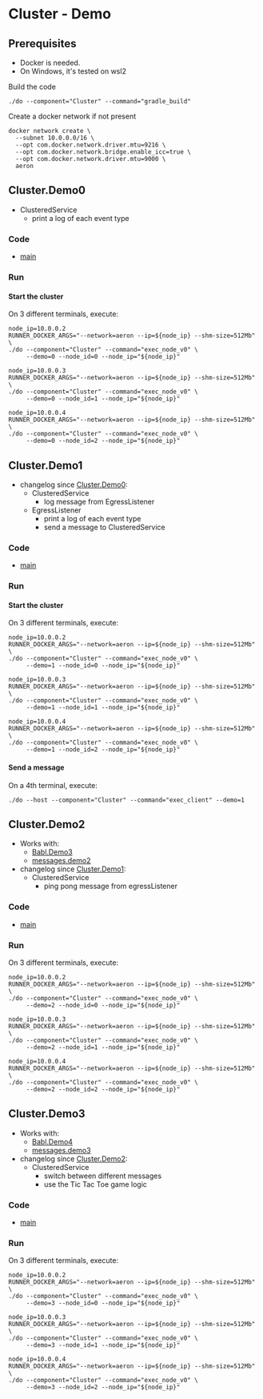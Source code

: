 # Cluster - Demo

## Prerequisites
- Docker is needed.
- On Windows, it's tested on wsl2 

Build the code
```shell
./do --component="Cluster" --command="gradle_build"
```

Create a docker network if not present
```shell
docker network create \
  --subnet 10.0.0.0/16 \
  --opt com.docker.network.driver.mtu=9216 \
  --opt com.docker.network.bridge.enable_icc=true \
  --opt com.docker.network.driver.mtu=9000 \
  aeron
```

## Cluster.Demo0
- ClusteredService
    - print a log of each event type

### Code
- [main](./src/main/java/com/tdeheurles/aerontest/cluster/Demo0Cluster.java)

### Run
#### Start the cluster
On 3 different terminals, execute:
```shell
node_ip=10.0.0.2
RUNNER_DOCKER_ARGS="--network=aeron --ip=${node_ip} --shm-size=512Mb" \
./do --component="Cluster" --command="exec_node_v0" \
     --demo=0 --node_id=0 --node_ip="${node_ip}"
```
```shell
node_ip=10.0.0.3
RUNNER_DOCKER_ARGS="--network=aeron --ip=${node_ip} --shm-size=512Mb" \
./do --component="Cluster" --command="exec_node_v0" \
     --demo=0 --node_id=1 --node_ip="${node_ip}"
```
```shell
node_ip=10.0.0.4
RUNNER_DOCKER_ARGS="--network=aeron --ip=${node_ip} --shm-size=512Mb" \
./do --component="Cluster" --command="exec_node_v0" \
     --demo=0 --node_id=2 --node_ip="${node_ip}"
```


## Cluster.Demo1
- changelog since [Cluster.Demo0](#clusterdemo0):
  - ClusteredService
      - log message from EgressListener
  - EgressListener
      - print a log of each event type
      - send a message to ClusteredService

### Code
- [main](./src/main/java/com/tdeheurles/aerontest/cluster/Demo1Cluster.java)

### Run
#### Start the cluster
On 3 different terminals, execute:
```shell
node_ip=10.0.0.2
RUNNER_DOCKER_ARGS="--network=aeron --ip=${node_ip} --shm-size=512Mb" \
./do --component="Cluster" --command="exec_node_v0" \
     --demo=1 --node_id=0 --node_ip="${node_ip}"
```
```shell
node_ip=10.0.0.3
RUNNER_DOCKER_ARGS="--network=aeron --ip=${node_ip} --shm-size=512Mb" \
./do --component="Cluster" --command="exec_node_v0" \
     --demo=1 --node_id=1 --node_ip="${node_ip}"
```
```shell
node_ip=10.0.0.4
RUNNER_DOCKER_ARGS="--network=aeron --ip=${node_ip} --shm-size=512Mb" \
./do --component="Cluster" --command="exec_node_v0" \
     --demo=1 --node_id=2 --node_ip="${node_ip}"
```
#### Send a message
On a 4th terminal, execute:
```shell
./do --host --component="Cluster" --command="exec_client" --demo=1
```

## Cluster.Demo2
- Works with:
    - [Babl.Demo3](../babl/README.md#babldemo3)
    - [messages.demo2](../messages/README.md#messagesdemo2)
- changelog since [Cluster.Demo1](#clusterdemo1):
  - ClusteredService
      - ping pong message from egressListener
### Code
- [main](./src/main/java/com/tdeheurles/aerontest/cluster/Demo2Cluster.java)
### Run
On 3 different terminals, execute:
```shell
node_ip=10.0.0.2
RUNNER_DOCKER_ARGS="--network=aeron --ip=${node_ip} --shm-size=512Mb" \
./do --component="Cluster" --command="exec_node_v0" \
     --demo=2 --node_id=0 --node_ip="${node_ip}"
```
```shell
node_ip=10.0.0.3
RUNNER_DOCKER_ARGS="--network=aeron --ip=${node_ip} --shm-size=512Mb" \
./do --component="Cluster" --command="exec_node_v0" \
     --demo=2 --node_id=1 --node_ip="${node_ip}"
```
```shell
node_ip=10.0.0.4
RUNNER_DOCKER_ARGS="--network=aeron --ip=${node_ip} --shm-size=512Mb" \
./do --component="Cluster" --command="exec_node_v0" \
     --demo=2 --node_id=2 --node_ip="${node_ip}"
```

## Cluster.Demo3
- Works with:
  - [Babl.Demo4](../babl/README.md#babldemo4)
  - [messages.demo3](../messages/README.md#messagesdemo3)
- changelog since [Cluster.Demo2](#clusterdemo2):
  - ClusteredService
    - switch between different messages
    - use the Tic Tac Toe game logic
### Code
- [main](./src/main/java/com/tdeheurles/aerontest/cluster/Demo3Cluster.java)
### Run
On 3 different terminals, execute:
```shell
node_ip=10.0.0.2
RUNNER_DOCKER_ARGS="--network=aeron --ip=${node_ip} --shm-size=512Mb" \
./do --component="Cluster" --command="exec_node_v0" \
     --demo=3 --node_id=0 --node_ip="${node_ip}"
```
```shell
node_ip=10.0.0.3
RUNNER_DOCKER_ARGS="--network=aeron --ip=${node_ip} --shm-size=512Mb" \
./do --component="Cluster" --command="exec_node_v0" \
     --demo=3 --node_id=1 --node_ip="${node_ip}"
```
```shell
node_ip=10.0.0.4
RUNNER_DOCKER_ARGS="--network=aeron --ip=${node_ip} --shm-size=512Mb" \
./do --component="Cluster" --command="exec_node_v0" \
     --demo=3 --node_id=2 --node_ip="${node_ip}"
```
